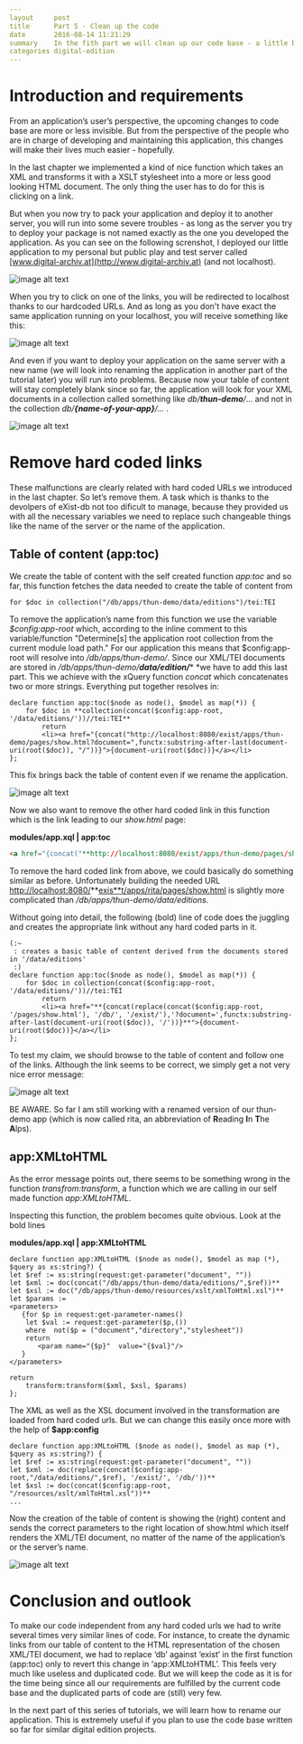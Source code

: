 ```yaml
---
layout     post
title      Part 5 - Clean up the code
date       2016-08-14 11:21:29
summary    In the fith part we will clean up our code base - a little bit
categories digital-edition
---
```



# Introduction and requirements

From an application’s user’s perspective, the upcoming changes to code base are more or less invisible. But from the perspective of the people who are in charge of developing and maintaining this application, this changes will make their lives much easier - hopefully. 

In the last chapter we implemented a kind of nice function which takes an XML and transforms it with a XSLT stylesheet into a more or less good looking HTML document. The only thing the user has to do for this is clicking on a link.

But when you now try to pack your application and deploy it to another server, you will run into some severe troubles - as long as the server you try to deploy your package is not named exactly as the one you developed the application. As you can see on the following screnshot, I deployed our little application to my personal but public play and test server called [www.digital-archiv.at](http://www.digital-archiv.at) (and not localhost).

![image alt text](/staticblog/pages/img/part-5/image_0.jpg)

When you try to click on one of the links, you will be redirected to localhost thanks to our hardcoded URLs. And as long as you don't have exact the same application running on your localhost, you will receive something like this:

![image alt text](/staticblog/pages/img/part-5/image_1.jpg)

And even if you want to deploy your application on the same server with a new name (we will look into renaming the application in another part of the tutorial later) you will run into problems. Because now your table of content will stay completely blank since so far, the application will look for your XML documents in a collection called something like *db/***_thun-demo_***/*… and not in the collection *db/***_{name-of-your-app}_***/…* .

![image alt text](/staticblog/pages/img/part-5/image_2.jpg)

# Remove hard coded links

These malfunctions are clearly related with hard coded URLs we introduced in the last chapter. So let’s remove them. A task which is thanks to the devolpers of eXist-db not too dificult to manage, because they provided us with all the necessary variables we need to replace such changeable things like the name of the server or the name of the application. 

## Table of content (app:toc)

We create the table of content with the self created function *app:toc* and so far, this function fetches the data needed to create the table of content from

`for $doc in collection("/db/apps/thun-demo/data/editions")/tei:TEI`

To remove the application’s name from this function we use the variable *$config:app-root* which, according to the inline comment to this variable/function "Determine[s] the application root collection from the current module load path." For our application this means that $config:app-root will resolve into */db/apps/thun-demo/*. Since our XML/TEI documents are stored in */db/apps/thun-demo/***_data/edition/_*** *we have to add this last part. This we achieve with the xQuery function *concat* which concatenates two or more strings. Everything put together resolves in:

```xquery
declare function app:toc($node as node(), $model as map(*)) {
    for $doc in **collection(concat($config:app-root, '/data/editions/'))//tei:TEI**
        return
        <li><a href="{concat("http://localhost:8080/exist/apps/thun-demo/pages/show.html?document=",functx:substring-after-last(document-uri(root($doc)), "/"))}">{document-uri(root($doc))}</a></li>   
};
```

This fix brings back the table of content even if we rename the application.

![image alt text](/staticblog/pages/img/part-5/image_3.jpg)

Now we also want to remove the other hard coded link in this function which is the link leading to our *show.html* page:

**modules/app.xql | app:toc**

```html
<a href="{concat("**http://localhost:8080/exist/apps/thun-demo/pages/show.html**?document=",functx:substring-after-last(document-uri(root($doc)), "/"))}">{document-uri(root($doc))}</a>
```

To remove the hard coded link from above, we could basically do something similar as before. Unfortunately building the needed URL [http://localhost:8080/](http://localhost:8080/exist/apps/rita/pages/show.html)**[exis**t](http://localhost:8080/exist/apps/rita/pages/show.html)[/apps/rita/pages/show.html](http://localhost:8080/exist/apps/rita/pages/show.html)  is slightly more complicated than */db/apps/thun-demo/data/editions*. 

Without going into detail, the following (bold) line of code does the juggling and creates the appropriate link without any hard coded parts in it.

```xquery
(:~
 : creates a basic table of content derived from the documents stored in '/data/editions'
 :)
declare function app:toc($node as node(), $model as map(*)) {
    for $doc in collection(concat($config:app-root, '/data/editions/'))//tei:TEI
        return
        <li><a href="**{concat(replace(concat($config:app-root, '/pages/show.html'), '/db/', '/exist/'),'?document=',functx:substring-after-last(document-uri(root($doc)), '/'))}**">{document-uri(root($doc))}</a></li>   
};
```

To test my claim, we should browse to the table of content and follow one of the links. Although the link seems to be correct, we simply get a not very nice error message:

![image alt text](/staticblog/pages/img/part-5/image_4.jpg)

BE AWARE. So far I am still working with a renamed version of our thun-demo app (which is now called rita, an abbreviation of **R**eading **I**n **T**he **A**lps). 

## app:XMLtoHTML

As the error message points out, there seems to be something wrong in the function *transfrom:transform*, a function which we are calling in our self made function *app:XMLtoHTML*. 

Inspecting this function, the problem becomes quite obvious. Look at the bold lines

**modules/app.xql | app:XMLtoHTML**

```xquery
declare function app:XMLtoHTML ($node as node(), $model as map (*), $query as xs:string?) {
let $ref := xs:string(request:get-parameter("document", ""))
let $xml := doc(concat("/db/apps/thun-demo/data/editions/",$ref))**
let $xsl := doc("/db/apps/thun-demo/resources/xslt/xmlToHtml.xsl")**
let $params := 
<parameters>
   {for $p in request:get-parameter-names()
    let $val := request:get-parameter($p,())
    where  not($p = ("document","directory","stylesheet"))
    return
       <param name="{$p}"  value="{$val}"/>
   }
</parameters>

return 
    transform:transform($xml, $xsl, $params)
};
```

The XML as well as the XSL document involved in the transformation are loaded from hard coded urls. But we can change this easily once more with the help of **$app:config**

```xquery
declare function app:XMLtoHTML ($node as node(), $model as map (*), $query as xs:string?) {
let $ref := xs:string(request:get-parameter("document", ""))
let $xml := doc(replace(concat($config:app-root,"/data/editions/",$ref), '/exist/', '/db/'))**
let $xsl := doc(concat($config:app-root, "/resources/xslt/xmlToHtml.xsl"))**
...
```

Now the creation of the table of content is showing the (right) content and sends the correct parameters to the right location of show.html which itself renders the XML/TEI document, no matter of the name of the application’s or the server’s name. 

![image alt text](/staticblog/pages/img/part-5/image_5.jpg)

# Conclusion and outlook

To make our code independent from any hard coded urls we had to write several times very similar lines of code. For instance, to create the dynamic links from our table of content to the HTML representation of the chosen XML/TEI document, we had to replace ‘db’ against ‘exist’ in the first function (app:toc) only to revert this change in ‘app:XMLtoHTML’. This feels very much like useless and duplicated code. But we will keep the code as it is for the time being since all our requirements are fulfilled by the current code base and the duplicated parts of code are (still) very few. 

In the next part of this series of tutorials, we will learn how to rename our application. This is extremely useful if you plan to use the code base written so far for similar digital edition projects.

 

